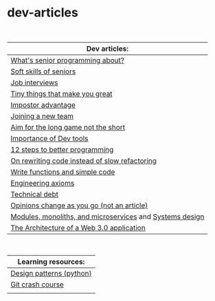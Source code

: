 # dev-articles

<br>

|Dev articles:|
|--------------------------------------|
|[What's senior programming about?](https://www.zainrizvi.io/blog/whats-it-like-as-a-senior-engineer/?utm_source=programmingdigest&utm_medium=email&utm_campaign=383)|
|[Soft skills of seniors](https://medium.com/@jacobcomer/bridging-the-gap-between-junior-and-senior-engineers-571b2248fbb8)|
|[Job interviews](https://medium.com/swlh/my-advice-after-interviewing-100-software-engineers-e34bc3cbc669)|
|[Tiny things that make you great](https://neilkakkar.com/things-I-learned-to-become-a-senior-software-engineer.html?utm_source=programmingdigest&utm_medium=email&utm_campaign=385)|
|[Impostor advantage](https://www.zainrizvi.io/blog/the-impostors-advantage/?utm_source=programmingdigest&utm_medium=email&utm_campaign=385)|
|[Joining a new team](https://www.samueltaylor.org/articles/how-to-learn-a-codebase.html?utm_source=programmingdigest&utm_medium=email&utm_campaign=385)|
|[Aim for the long game not the short](https://stackoverflow.blog/2020/10/05/play-the-long-game-when-learning-to-code/?utm_source=programmingdigest&utm_medium=email&utm_campaign=389)|
|[Importance of Dev tools](https://about.sourcegraph.com/blog/ex-googler-guide-dev-tools/)|
|[12 steps to better programming](https://www.joelonsoftware.com/2000/08/09/the-joel-test-12-steps-to-better-code/)|
|[On rewriting code instead of slow refactoring](https://www.joelonsoftware.com/2000/04/06/things-you-should-never-do-part-i/)|
|[Write functions and simple code](https://www.brandonsmith.ninja/blog/write-code-not-too-much-mostly-functions?utm_source=programmingdigest&utm_medium=email&utm_campaign=400)|
|[Engineering axioms](https://martinrue.com/my-engineering-axioms/?utm_source=programmingdigest&utm_medium=email&utm_campaign=400)|
|[Technical debt](https://cgroom.medium.com/the-tech-debt-playbook-4e0b2e4c034a)|
|[Opinions change as you go (not an article)](https://chriskiehl.com/article/thoughts-after-6-years?utm_source=programmingdigest&utm_medium=email&utm_campaign=405)|
|[Modules, monoliths, and microservices](https://tailscale.com/blog/modules-monoliths-and-microservices/) and [Systems design](https://apenwarr.ca/log/20201227)|
|[The Architecture of a Web 3.0 application](https://www.preethikasireddy.com/post/the-architecture-of-a-web-3-0-application)|


<br>

|Learning resources:|
|--------------------------------------|
|[Design patterns (python)](https://refactoring.guru/design-patterns/python)|
|[Git crash course](https://neros.dev/blog/git-crash-course-part-1/?utm_source=programmingdigest&utm_medium=email&utm_campaign=392)|
|[]()|
